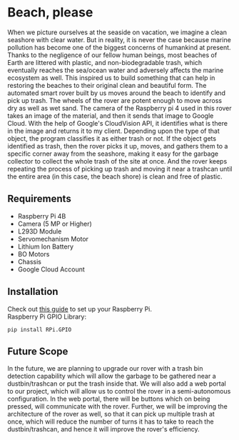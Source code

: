 # Beach, please

When we picture ourselves at the seaside on vacation, we imagine a clean seashore with clear water. But in reality, it is never the case because marine pollution has become one of the biggest concerns of humankind at present. Thanks to the negligence of our fellow human beings, most beaches of Earth are littered with plastic, and non-biodegradable trash, which eventually reaches the sea/ocean water and adversely affects the marine ecosystem as well. This inspired us to build something that can help in restoring the beaches to their original clean and beautiful form. The automated smart rover built by us moves around the beach to identify and pick up trash. The wheels of the rover are potent enough to move across dry as well as wet sand. The camera of the Raspberry pi 4 used in this rover takes an image of the material, and then it sends that image to Google Cloud. With the help of Google's CloudVision API, it identifies what is there in the image and returns it to my client. Depending upon the type of that object, the program classifies it as either trash or not. If the object gets identified as trash, then the rover picks it up, moves, and gathers them to a specific corner away from the seashore, making it easy for the garbage collector to collect the whole trash of the site at once. And the rover keeps repeating the process of picking up trash and moving it near a trashcan until the entire area (in this case, the beach shore) is clean and free of plastic.

## Requirements
+ Raspberry Pi 4B
+ Camera (5 MP or Higher)
+ L293D Module
+ Servomechanism Motor
+ Lithium Ion Battery
+ BO Motors
+ Chassis
+ Google Cloud Account

## Installation
Check out <a href = "https://projects.raspberrypi.org/en/projects/raspberry-pi-setting-up">this guide</a> to set up your Raspberry Pi.<br>
Raspberry Pi GPIO Library:
```
pip install RPi.GPIO
```


## Future Scope

In the future, we are planning to upgrade our rover with a trash bin detection capability which will allow the garbage to be gathered near a dustbin/trashcan or put the trash inside that. We will also add a web portal to our project, which will allow us to control the rover in a semi-autonomous configuration. In the web portal, there will be buttons which on being pressed, will communicate with the rover. Further, we will be improving the architecture of the rover as well, so that it can pick up multiple trash at once, which will reduce the number of turns it has to take to reach the dustbin/trashcan, and hence it will improve the rover's efficiency. 
